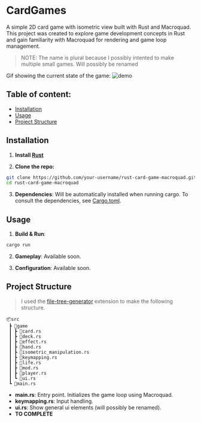 # CardGames

A simple 2D card game with isometric view built with Rust and Macroquad. This project was created to explore game development concepts in Rust and gain familiarity with Macroquad for rendering and game loop management.

> NOTE: The name is plural because I possibly intented to make multiple small games. Will possibly be renamed

Gif showing the current state of the game:
![demo](/pictures/cardgames_demo.gif)

## Table of content:

-   [Installation](#installation)
-   [Usage](#usage)
-   [Project Structure](#project-structure)

## Installation

1. **Install [Rust](https://www.rust-lang.org/fr/tools/install)**

2. **Clone the repo:**

```sh
git clone https://github.com/your-username/rust-card-game-macroquad.git
cd rust-card-game-macroquad
```

3. **Dependencies**: Will be automatically installed when running cargo. To consult the dependencies, see [Cargo.toml](/Cargo.toml).

## Usage

1. **Build & Run**:

```sh
cargo run
```

2. **Gameplay**: Available soon.

3. **Configuration**: Available soon.

## Project Structure

> I used the [file-tree-generator](https://marketplace.visualstudio.com/items?itemName=Shinotatwu-DS.file-tree-generator) extension to make the following structure.

```
📦src
 ┣ 📂game
 ┃ ┣ 📜card.rs
 ┃ ┣ 📜deck.rs
 ┃ ┣ 📜effect.rs
 ┃ ┣ 📜hand.rs
 ┃ ┣ 📜isometric_manipulation.rs
 ┃ ┣ 📜keymapping.rs
 ┃ ┣ 📜life.rs
 ┃ ┣ 📜mod.rs
 ┃ ┣ 📜player.rs
 ┃ ┗ 📜ui.rs
 ┗ 📜main.rs
```

-   **main.rs**: Entry point. Initializes the game loop using Macroquad.
-   **keymapping.rs**: Input handling.
-   **ui.rs**: Show general ui elements (will possibly be renamed).
-   **TO COMPLETE**

